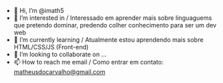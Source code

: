 - 👋 Hi, I’m @imath5
- 👀 I’m interested in / Interessado em aprender mais sobre linguaguems que pretendo dominar, predendo colher conhecimento para ser um dev web
- 🌱 I’m currently learning / Atualmente estou aprendendo mais sobre HTML/CSS/JS (Front-end)
- 💞️ I’m looking to collaborate on ...
- 📫 How to reach me email / Como entrar em contato: matheusdocarvalho@gmail.com
                              
                             

<!---
imath5/imath5 is a ✨ special ✨ repository because its `README.md` (this file) appears on your GitHub profile.
You can click the Preview link to take a look at your changes.
--->
